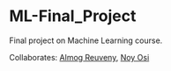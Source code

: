 # ML-Final_Project
Final project on Machine Learning course.

Collaborates: [Almog Reuveny](https://github.com/almogre02), [Noy Osi](https://github.com/noyosi)
